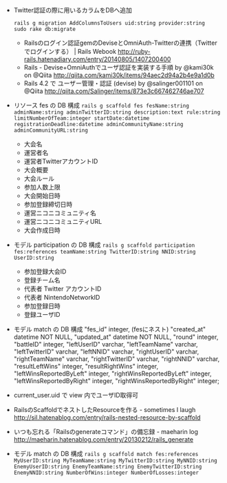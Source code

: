 - Twitter認証の際に用いるカラムをDBへ追加
    ```
    rails g migration AddColumnsToUsers uid:string provider:string
    sudo rake db:migrate
    ```
    - Railsのログイン認証gemのDeviseとOmniAuth-Twitterの連携（Twitterでログインする） | Rails Webook http://ruby-rails.hatenadiary.com/entry/20140805/1407200400
    - Rails - Devise+OmniAuthでユーザ認証を実装する手順 by @kami30k on @Qiita http://qiita.com/kami30k/items/94aec2d94a2b4e9a1d0b
    - Rails 4.2 で ユーザー管理・認証 (devise) by @salinger001101 on @Qiita http://qiita.com/Salinger/items/873e3c667462746ae707

- リソース fes の DB 構成
    `rails g scaffold fes fesName:string adminName:string adminTwitterID:string description:text rule:string limitNumberOfTeam:integer startDate:datetime registrationDeadline:datetime adminCommunityName:string adminCommunityURL:string`
    - 大会名
    - 運営者名
    - 運営者TwitterアカウントID
    - 大会概要
    - 大会ルール
    - 参加人数上限
    - 大会開始日時
    - 参加登録締切日時
    - 運営ニコニコミュニティ名
    - 運営ニコニコミュニティURL
    - 大会作成日時

- モデル participation の DB 構成
`rails g scaffold participation fes:references teamName:string TwitterID:string NNID:string UserID:string`
    - 参加登録大会ID
    - 登録チーム名
    - 代表者 Twitter アカウントID
    - 代表者 NintendoNetworkID
    - 参加登録日時
    - 登録ユーザID

- モデル match の DB 構成
"fes_id" integer, (fesにネスト)
"created_at" datetime NOT NULL, 
"updated_at" datetime NOT NULL, 
"round" integer, 
"battleID" integer, 
"leftUserID" varchar, 
"leftTeamName" varchar, 
"leftTwitterID" varchar, 
"leftNNID" varchar, 
"rightUserID" varchar, 
"rightTeamName" varchar, 
"rightTwitterID" varchar, 
"rightNNID" varchar, 
"resultLeftWins" integer, 
"resultRightWins" integer, 
"leftWinsReportedByLeft" integer, 
"rightWinsReportedByLeft" integer, 
"leftWinsReportedByRight" integer, 
"rightWinsReportedByRight" integer;

- current_user.uid で view 内でユーザID取得可

- RailsのScaffoldでネストしたResourceを作る - sometimes I laugh http://sil.hatenablog.com/entry/rails-nested-resource-by-scaffold
- いつも忘れる「Railsのgenerateコマンド」の備忘録 - maeharin log http://maeharin.hatenablog.com/entry/20130212/rails_generate

- モデル match の DB 構成
`rails g scaffold match fes:references MyUserID:string MyTeamName:string MyTwitterID:string MyNNID:string EnemyUserID:string EnemyTeamName:string EnemyTwitterID:string EnemyNNID:string NumberOfWins:integer NumberOfLosses:integer`
